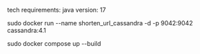 tech requirements:
java version: 17

sudo docker run --name shorten_url_cassandra -d -p 9042:9042 cassandra:4.1

sudo docker compose up --build